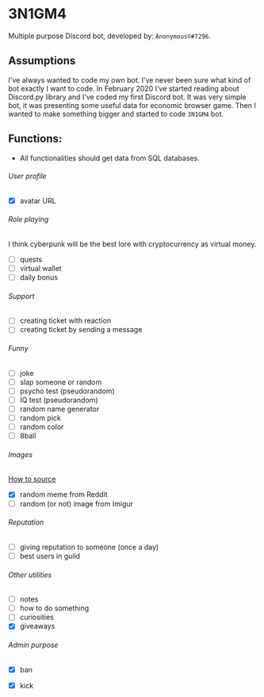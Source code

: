 # 3N1GM4
Multiple purpose Discord bot, developed by: `Anonymous©#7296`.

## Assumptions
I've always wanted to code my own bot. I've never been sure what kind of bot exactly I want to code.
In February 2020 I've started reading about Discord.py library and I've coded my first Discord bot.
It was very simple bot, it was presenting some useful data for economic browser game.
Then I wanted to make something bigger and started to code `3N1GM4` bot.

## Functions:
- All functionalities should get data from SQL databases.

###### User profile
- [x] avatar URL

###### Role playing
I think cyberpunk will be the best lore with cryptocurrency as virtual money.
- [ ] quests
- [ ] virtual wallet
- [ ] daily bonus

###### Support
- [ ] creating ticket with reaction
- [ ] creating ticket by sending a message 

###### Funny
- [ ] joke
- [ ] slap someone or random
- [ ] psycho test (pseudorandom)
- [ ] IQ test (pseudorandom)
- [ ] random name generator
- [ ] random pick
- [ ] random color
- [ ] 8ball

###### Images
[How to source](https://stackoverflow.com/questions/57043797/discord-py-getting-random-imgur-images)
- [x] random meme from Reddit
- [ ] random (or not) image from Imigur

###### Reputation
- [ ] giving reputation to someone (once a day)
- [ ] best users in guild

###### Other utilities
- [ ] notes
- [ ] how to do something
- [ ] curiosities
- [x] giveaways

###### Admin purpose
- [x] ban
- [x] kick

